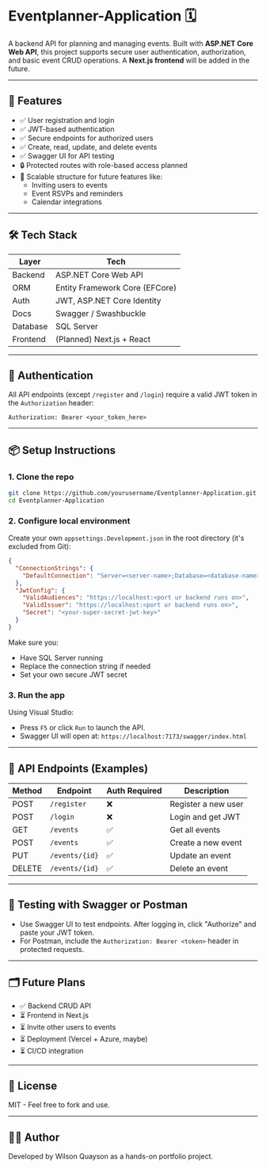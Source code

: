 # Eventplanner-Application 🗓️

A backend API for planning and managing events. Built with **ASP.NET Core Web API**, this project supports secure user authentication, authorization, and basic event CRUD operations. A **Next.js frontend** will be added in the future.

---

## 🚀 Features

- ✅ User registration and login
- ✅ JWT-based authentication
- ✅ Secure endpoints for authorized users
- ✅ Create, read, update, and delete events
- ✅ Swagger UI for API testing
- 🔒 Protected routes with role-based access planned
- 🌱 Scalable structure for future features like:
  - Inviting users to events
  - Event RSVPs and reminders
  - Calendar integrations

---

## 🛠 Tech Stack

| Layer       | Tech                          |
|-------------|-------------------------------|
| Backend     | ASP.NET Core Web API          |
| ORM         | Entity Framework Core (EFCore)|
| Auth        | JWT, ASP.NET Core Identity    |
| Docs        | Swagger / Swashbuckle         |
| Database    | SQL Server                    |
| Frontend    | (Planned) Next.js + React     |

---

## 🔐 Authentication

All API endpoints (except `/register` and `/login`) require a valid JWT token in the `Authorization` header:

```
Authorization: Bearer <your_token_here>
```

---

## 📦 Setup Instructions

### 1. Clone the repo

```bash
git clone https://github.com/yourusername/Eventplanner-Application.git
cd Eventplanner-Application
```

### 2. Configure local environment

Create your own `appsettings.Development.json` in the root directory (it's excluded from Git):

```json
{
  "ConnectionStrings": {
    "DefaultConnection": "Server=<server-name>;Database=<database-name>;Trusted_Connection=True;MultipleActiveResultSets=true"
  },
  "JwtConfig": {
    "ValidAudiences": "https://localhost:<port ur backend runs on>",
    "ValidIssuer": "https://localhost:<port ur backend runs on>",
    "Secret": "<your-super-secret-jwt-key>"
  }
}
```

Make sure you:
- Have SQL Server running
- Replace the connection string if needed
- Set your own secure JWT secret

### 3. Run the app

Using Visual Studio:
- Press `F5` or click `Run` to launch the API.
- Swagger UI will open at: `https://localhost:7173/swagger/index.html`

---

## 📮 API Endpoints (Examples)

| Method | Endpoint        | Auth Required | Description           |
|--------|-----------------|----------------|-----------------------|
| POST   | `/register`     | ❌             | Register a new user   |
| POST   | `/login`        | ❌             | Login and get JWT     |
| GET    | `/events`       | ✅             | Get all events        |
| POST   | `/events`       | ✅             | Create a new event    |
| PUT    | `/events/{id}`  | ✅             | Update an event       |
| DELETE | `/events/{id}`  | ✅             | Delete an event       |

---

## 🧪 Testing with Swagger or Postman

- Use Swagger UI to test endpoints. After logging in, click "Authorize" and paste your JWT token.
- For Postman, include the `Authorization: Bearer <token>` header in protected requests.

---

## 🗂 Future Plans

- ✅ Backend CRUD API
- ⏳ Frontend in Next.js
- ⏳ Invite other users to events
- ⏳ Deployment (Vercel + Azure, maybe)
- ⏳ CI/CD integration

---

## 📄 License

MIT - Feel free to fork and use.

---

## 🙋‍♂️ Author

Developed by Wilson Quayson as a hands-on portfolio project.
